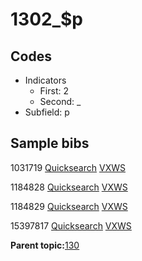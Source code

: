 # 1302\_$p

## Codes

-   Indicators
    -   First: 2
    -   Second: \_
-   Subfield: p

## Sample bibs

1031719 [Quicksearch](https://search.library.yale.edu/catalog/1031719) [VXWS](http://prodorbis.library.yale.edu:7014/vxws/GetHoldingsService?bibId=1031719)

1184828 [Quicksearch](https://search.library.yale.edu/catalog/1184828) [VXWS](http://prodorbis.library.yale.edu:7014/vxws/GetHoldingsService?bibId=1184828)

1184829 [Quicksearch](https://search.library.yale.edu/catalog/1184829) [VXWS](http://prodorbis.library.yale.edu:7014/vxws/GetHoldingsService?bibId=1184829)

15397817 [Quicksearch](https://search.library.yale.edu/catalog/15397817) [VXWS](http://prodorbis.library.yale.edu:7014/vxws/GetHoldingsService?bibId=15397817)

**Parent topic:**[130](../../tags/130/130.md)

